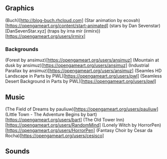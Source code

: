 ## Graphics
(Buch)[http://blog-buch.rhcloud.com]
(Star animation by ecovah)[https://opengameart.org/content/start-animated]
(stars by Dan Sevenstar)[DanSevenStar.xyz]
(traps by irna mir (irmirx))[https://opengameart.org/users/irmirx]

### Backgrounds
(Forest by ansimuz)[https://opengameart.org/users/ansimuz]
(Mountain at dusk by ansimuz)[https://opengameart.org/users/ansimuz]
(Industrial Parallax by ansimuz)[https://opengameart.org/users/ansimuz]
(Seamles HD Landscape in Parts by PWL)[https://opengameart.org/users/pwl]
(Seamless Desert Background in Parts by PWL)[https://opengameart.org/users/pwl]

## Music
(The Field of Dreams by pauliuw)[https://opengameart.org/users/pauliuw]
(Little Town - The Adventure Begins by bart)[https://opengameart.org/users/bart]
(The Old Tower Inn)[https://opengameart.org/users/RandomMind]
(Lonely Witch by HorrorPen)[https://opengameart.org/users/HorrorPen]
(Fantasy Choir by Cesar da Rocha)[https://opengameart.org/users/cesisco]

## Sounds
